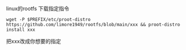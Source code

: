 linux的rootfs
下载指定指令
```
wget -P $PREFIX/etc/proot-distro https://github.com/limore1949/rootfs/blob/main/xxx && proot-distro install xxx
```
把xxx改成你想要的指定